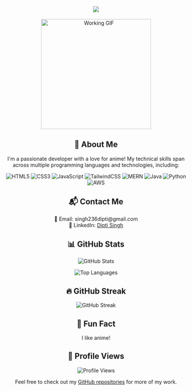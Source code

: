 <div>
<h1 align="center">
    <img src="https://readme-typing-svg.herokuapp.com/?font=Righteous&size=35&center=true&vCenter=true&width=500&height=70&duration=4000&lines=Hi+There!+👋;+I'm+Dipti+Singh!;" />
</h1>

<p align="center">
    <img src="https://media1.tenor.com/m/w3APLkMuTX0AAAAC/computer-work.gif" width="300" alt="Working GIF">
</p>

<h2 align="center">📝 About Me</h2>

<p align="center">I'm a passionate developer with a love for anime! My technical skills span across multiple programming languages and technologies, including:</p>

<p align="center">
    <img alt="HTML5" src="https://img.shields.io/badge/HTML5-E34F26?style=flat-square&logo=html5&logoColor=white" />
    <img alt="CSS3" src="https://img.shields.io/badge/CSS3-1572B6?style=flat-square&logo=css3&logoColor=white" />
    <img alt="JavaScript" src="https://img.shields.io/badge/JavaScript-F7DF1E?style=flat-square&logo=javascript&logoColor=black" />
    <img alt="TailwindCSS" src="https://img.shields.io/badge/TailwindCSS-38B2AC?style=flat-square&logo=tailwind-css&logoColor=white" />
    <img alt="MERN" src="https://img.shields.io/badge/MERN-61DAFB?style=flat-square&logo=react&logoColor=white" />
    <img alt="Java" src="https://img.shields.io/badge/Java-007396?style=flat-square&logo=java&logoColor=white" />
    <img alt="Python" src="https://img.shields.io/badge/Python-3776AB?style=flat-square&logo=python&logoColor=white" />
    <img alt="AWS" src="https://img.shields.io/badge/AWS-232F3E?style=flat-square&logo=amazon-aws&logoColor=white" />
</p>

<h2 align="center">📬 Contact Me</h2>

<p align="center">
    📧 Email: singh236dipti@gmail.com<br>
    💼 LinkedIn: <a href="https://www.linkedin.com/in/dipti-singh-3a7561263">Dipti Singh</a>
</p>

<h2 align="center">📊 GitHub Stats</h2>

<p align="center">
    <img src="https://github-readme-stats.vercel.app/api?username=Diptigit11&show_icons=true&theme=radical" alt="GitHub Stats">
</p>

<p align="center">
    <img src="https://github-readme-stats.vercel.app/api/top-langs/?username=Diptigit11&layout=compact&theme=radical" alt="Top Languages">
</p>

<h2 align="center">🔥 GitHub Streak</h2>

<p align="center">
    <img src="https://github-readme-streak-stats.herokuapp.com/?user=Diptigit11&theme=radical" alt="GitHub Streak">
</p>

<h2 align="center">🎉 Fun Fact</h2>

<p align="center">I like anime!</p>

<h2 align="center">👀 Profile Views</h2>

<p align="center">
    <img src="https://komarev.com/ghpvc/?username=Diptigit11&color=blueviolet" alt="Profile Views">
</p>

<p align="center">Feel free to check out my <a href="https://github.com/Diptigit11">GitHub repositories</a> for more of my work.</p>
</div>
